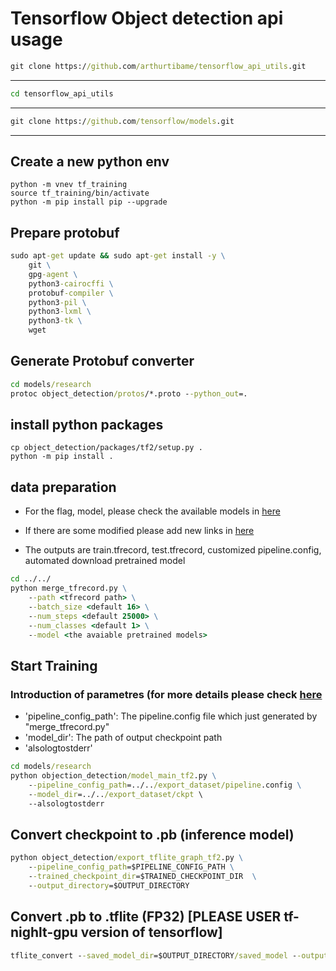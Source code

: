 # Tensorflow Object detection api usage


```cmd
git clone https://github.com/arthurtibame/tensorflow_api_utils.git
```
---
```cmd
cd tensorflow_api_utils
```
---

```cmd
git clone https://github.com/tensorflow/models.git
```
---
## Create a new python env
```
python -m vnev tf_training
source tf_training/bin/activate
python -m pip install pip --upgrade
```
## Prepare protobuf
```cmd
sudo apt-get update && sudo apt-get install -y \
    git \
    gpg-agent \
    python3-cairocffi \
    protobuf-compiler \
    python3-pil \
    python3-lxml \
    python3-tk \
    wget
```
## Generate Protobuf converter
```cmd
cd models/research
protoc object_detection/protos/*.proto --python_out=.
```
## install python packages
```
cp object_detection/packages/tf2/setup.py .
python -m pip install .
```

## data preparation
- For the flag, model, please check the available models in [here](https://github.com/tensorflow/models/blob/master/research/object_detection/g3doc/tf2_detection_zoo.md)

- If there are some modified please add new links in [here](https://github.com/arthurtibame/tensorflow_api_utils/blob/main/utils/models.json)

- The outputs are train.tfrecord, test.tfrecord, customized pipeline.config, automated download pretrained model

```cmd
cd ../../
python merge_tfrecord.py \
	--path <tfrecord path> \
	--batch_size <default 16> \
	--num_steps <default 25000> \
	--num_classes <default 1> \
	--model <the avaiable pretrained models>

```
## Start Training

### Introduction of parametres (for more details please check [here](https://github.com/tensorflow/models/blob/master/research/object_detection/model_main_tf2.py)
- 'pipeline_config_path': The pipeline.config file which just generated by "merge_tfrecord.py"
- 'model_dir': The path of output checkpoint path
- 'alsologtostderr'

```cmd
cd models/research
python objection_detection/model_main_tf2.py \
	--pipeline_config_path=../../export_dataset/pipeline.config \
	--model_dir=../../export_dataset/ckpt \ 
	--alsologtostderr
```

## Convert checkpoint to .pb (inference model)

```cmd
python object_detection/export_tflite_graph_tf2.py \
	--pipeline_config_path=$PIPELINE_CONFIG_PATH \
	--trained_checkpoint_dir=$TRAINED_CHECKPOINT_DIR  \
	--output_directory=$OUTPUT_DIRECTORY
```

## Convert .pb to .tflite (FP32) [PLEASE USER tf-nighlt-gpu version of tensorflow]
```cmd
tflite_convert --saved_model_dir=$OUTPUT_DIRECTORY/saved_model --output_file=$OUTPUT_DIRECTORY/detect.tflite
```



